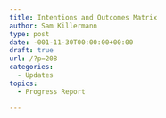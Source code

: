 ```yaml
---
title: Intentions and Outcomes Matrix
author: Sam Killermann
type: post
date: -001-11-30T00:00:00+00:00
draft: true
url: /?p=208
categories:
  - Updates
topics:
  - Progress Report

---
```

